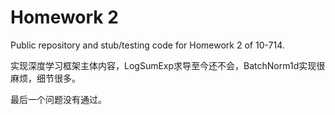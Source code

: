 # Homework 2

Public repository and stub/testing code for Homework 2 of 10-714.

实现深度学习框架主体内容，LogSumExp求导至今还不会，BatchNorm1d实现很麻烦，细节很多。

最后一个问题没有通过。